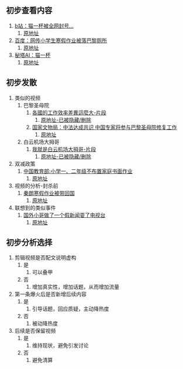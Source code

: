 ## 初步查看内容
1. [b站：猫一杯被全网封号...](video/BV1YH4y1M7GT.mp4)
   1. [原地址](https://www.bilibili.com/video/BV1YH4y1M7GT)
2. [百度：网传小学生寒假作业被落巴黎厕所](html/368790.html)
   1. [原地址](https://events.baidu.com/search/vein?record_id=368790)
3. [秘塔AI：猫一杯](html/猫一杯.html)
   1. [原地址](https://metaso.cn/?q=猫一杯)

## 初步发散
1. 类似的视频
   1. 巴黎圣母院
      1. [各國的工作效率差異這麼大-片段](video/OKJG78g5qoA.mp4)
         1. [原地址-已被隐藏/删除](https://www.youtube.com/watch?v=OKJG78g5qoA)
      2. [国家文物局：中法达成共识 中国专家将参与巴黎圣母院修复工作](html/5449464.html)
         1. [原地址](https://www.gov.cn/xinwen/2019-11/06/content_5449464.htm)
   2. 白云机场大拇哥
      1. [我就是白云机场大拇哥-片段](video/AH5OBKosRt8.mp4)
         1. [原地址-已被隐藏/删除](https://www.youtube.com/watch?v=AH5OBKosRt8)
2. 双减政策
   1. [中国教育部:小学一、二年级不布置家庭书面作业](html/t20210724_546576.html)
      1. [原地址](http://www.moe.gov.cn/jyb_xxgk/moe_1777/moe_1778/202107/t20210724_546576.html)
3. 视频的分析-封杀前
   1. [秦朗寒假作业被带回国](video/7337710032504573221.mp4)
      1. [原地址](https://www.douyin.com/video/7337710032504573221)
4. 联想到的类似事件
   1. [国外小哥做了一个假新闻耍了电视台](video/BV1QN411n7bc.mp4)
      1. [原地址](https://www.bilibili.com/video/BV1QN411n7bc)


## 初步分析选择
1. 剪辑视频是否配文说明虚构
   1. 是
      1. 可以叠甲
   2. 否
      1. 增加真实性，增加话题，从而增加流量
2. 第一条爆火后是否新增后续内容
   1. 是
      1. 引导话题，回应质疑，主动降热度
   2. 否
      1. 被动降热度
3. 后续是否保留视频
   1. 是
      1. 维持现状，避免引发讨论
   2. 否
      1. 避免清算


